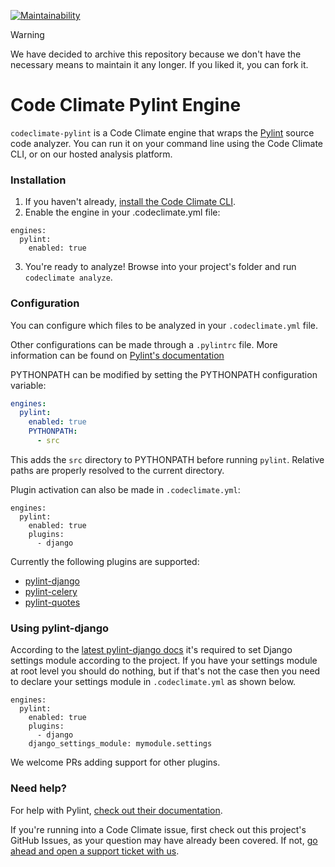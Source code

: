 [![Maintainability](https://api.codeclimate.com/v1/badges/af6595b5ba0a85c3c0a1/maintainability)](https://codeclimate.com/github/meuspedidos/codeclimate-pylint/maintainability)

> [!WARNING] 
> We have decided to archive this repository because we don't have the necessary means to maintain it any longer. If you liked it, you can fork it.

# Code Climate Pylint Engine

`codeclimate-pylint` is a Code Climate engine that wraps the [Pylint](https://github.com/PyCQA/pylint) source code analyzer. You can run it on your command line using the Code Climate CLI, or on our hosted analysis platform.

### Installation

1. If you haven't already, [install the Code Climate CLI](https://github.com/codeclimate/codeclimate).
2. Enable the engine in your .codeclimate.yml file:
```
engines:
  pylint:
    enabled: true
```
3. You're ready to analyze! Browse into your project's folder and run `codeclimate analyze`.

### Configuration

You can configure which files to be analyzed in your `.codeclimate.yml` file.

Other configurations can be made through a `.pylintrc` file. More information can be found on [Pylint's documentation](https://pylint.readthedocs.io/en/latest/)

PYTHONPATH can be modified by setting the PYTHONPATH configuration variable:

```yaml
engines:
  pylint:
    enabled: true
    PYTHONPATH:
      - src
```

This adds the `src` directory to PYTHONPATH before running `pylint`. Relative paths are properly resolved to the current directory.

Plugin activation can also be made in `.codeclimate.yml`:

```
engines:
  pylint:
    enabled: true
    plugins:
      - django
```

Currently the following plugins are supported:

- [pylint-django](https://github.com/PyCQA/pylint-django)
- [pylint-celery](https://github.com/PyCQA/pylint-celery)
- [pylint-quotes](https://github.com/edaniszewski/pylint-quotes)

### Using pylint-django

According to the [latest pylint-django docs](https://github.com/PyCQA/pylint-django#usage) it's required to set Django settings module according to the project. If you have your settings module at root level you should do nothing, but if that's not the case then you need to declare your settings module in `.codeclimate.yml` as shown below.

```
engines:
  pylint:
    enabled: true
    plugins:
      - django
    django_settings_module: mymodule.settings
```

We welcome PRs adding support for other plugins.

### Need help?

For help with Pylint, [check out their documentation](https://pylint.readthedocs.io/en/latest/).

If you're running into a Code Climate issue, first check out this project's GitHub Issues, as your question may have already been covered. If not, [go ahead and open a support ticket with us](https://codeclimate.com/help).

